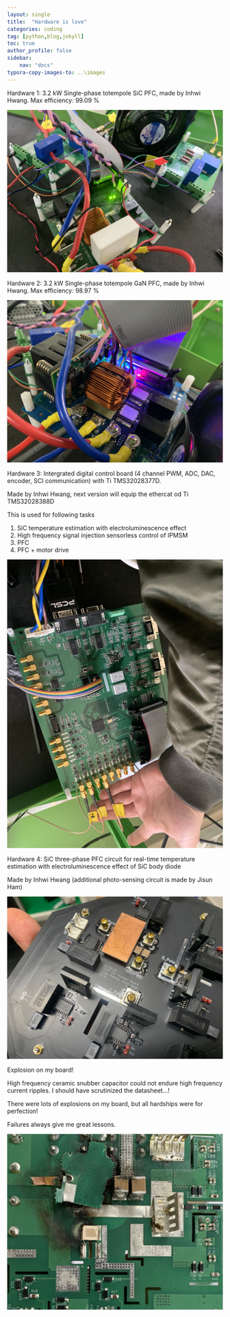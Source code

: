 ```yaml
---
layout: single
title:  "Hardware is love"
categories: coding
tag: [python,blog,jekyll]
toc: true
author_profile: false
sidebar: 
    nav: "docs"
typora-copy-images-to: ..\images
---
```


Hardware 1: 3.2 kW Single-phase totempole SiC PFC, made by Inhwi Hwang.
Max efficiency: 99.09 %

![1](./images/1-16707795765278.png)

Hardware 2: 3.2 kW Single-phase totempole GaN PFC, made by Inhwi Hwang.
Max efficiency: 98.97 %

![2](./images/2-16707795797849.png)

Hardware 3: Intergrated digital control board (4 channel PWM, ADC, DAC, encoder, SCI communication) with Ti TMS32028377D.

Made by Inhwi Hwang, next version will equip the ethercat od Ti TMS32028388D

This is used for following tasks

1. SiC temperature estimation with electroluminescence effect
2. High frequency signal injection sensorless control of IPMSM
3. PFC
4. PFC + motor drive

![3](./images/3-167077958634010.png)

Hardware 4: SiC three-phase PFC circuit for real-time temperature estimation with electroluminescence effect of SiC body diode

Made by Inhwi Hwang (additional photo-sensing circuit is made by Jisun Ham)

![4](./images/4-167077959056611.png)

Explosion on my board!

High frequency ceramic snubber capacitor could not endure high frequency current ripples. I should have scrutinized the datasheet...!

There were lots of explosions on my board, but all hardships were for perfection!

Failures always give me great lessons.

![5](./images/5-167077959446512.png)
